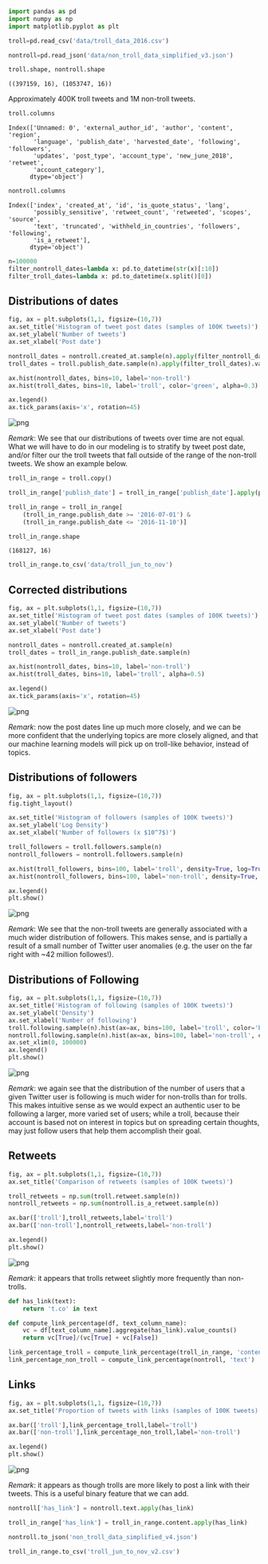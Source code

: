 


```python
import pandas as pd
import numpy as np
import matplotlib.pyplot as plt
```




```python
troll=pd.read_csv('data/troll_data_2016.csv')
```




```python
nontroll=pd.read_json('data/non_troll_data_simplified_v3.json')
```




```python
troll.shape, nontroll.shape
```





    ((397159, 16), (1053747, 16))



Approximately 400K troll tweets and 1M non-troll tweets.



```python
troll.columns
```





    Index(['Unnamed: 0', 'external_author_id', 'author', 'content', 'region',
           'language', 'publish_date', 'harvested_date', 'following', 'followers',
           'updates', 'post_type', 'account_type', 'new_june_2018', 'retweet',
           'account_category'],
          dtype='object')





```python
nontroll.columns
```





    Index(['index', 'created_at', 'id', 'is_quote_status', 'lang',
           'possibly_sensitive', 'retweet_count', 'retweeted', 'scopes', 'source',
           'text', 'truncated', 'withheld_in_countries', 'followers', 'following',
           'is_a_retweet'],
          dtype='object')





```python
n=100000
filter_nontroll_dates=lambda x: pd.to_datetime(str(x)[:10])
filter_troll_dates=lambda x: pd.to_datetime(x.split()[0])
```


## Distributions of dates



```python
fig, ax = plt.subplots(1,1, figsize=(10,7))
ax.set_title('Histogram of tweet post dates (samples of 100K tweets)')
ax.set_ylabel('Number of tweets')
ax.set_xlabel('Post date')

nontroll_dates = nontroll.created_at.sample(n).apply(filter_nontroll_dates).values
troll_dates = troll.publish_date.sample(n).apply(filter_troll_dates).values

ax.hist(nontroll_dates, bins=10, label='non-troll')
ax.hist(troll_dates, bins=10, label='troll', color='green', alpha=0.3)

ax.legend()
ax.tick_params(axis='x', rotation=45)
```



![png](more_eda_files/more_eda_9_0.png)


*Remark*: We see that our distributions of tweets over time are not equal. What we will have to do in our modeling is to stratify by tweet post date, and/or filter our the troll tweets that fall outside of the range of the non-troll tweets. We show an example below.



```python
troll_in_range = troll.copy()
```




```python
troll_in_range['publish_date'] = troll_in_range['publish_date'].apply(pd.to_datetime)
```




```python
troll_in_range = troll_in_range[
    (troll_in_range.publish_date >= '2016-07-01') & 
    (troll_in_range.publish_date <= '2016-11-10')]
```




```python
troll_in_range.shape
```





    (168127, 16)





```python
troll_in_range.to_csv('data/troll_jun_to_nov')
```


## Corrected distributions



```python
fig, ax = plt.subplots(1,1, figsize=(10,7))
ax.set_title('Histogram of tweet post dates (samples of 100K tweets)')
ax.set_ylabel('Number of tweets')
ax.set_xlabel('Post date')

nontroll_dates = nontroll.created_at.sample(n)
troll_dates = troll_in_range.publish_date.sample(n)

ax.hist(nontroll_dates, bins=10, label='non-troll')
ax.hist(troll_dates, bins=10, label='troll', alpha=0.5)

ax.legend()
ax.tick_params(axis='x', rotation=45)
```



![png](more_eda_files/more_eda_17_0.png)


*Remark*: now the post dates line up much more closely, and we can be more confident that the underlying topics are more closely aligned, and that our machine learning models will pick up on troll-like behavior, instead of topics.

## Distributions of followers



```python
fig, ax = plt.subplots(1,1, figsize=(10,7))
fig.tight_layout()

ax.set_title('Histogram of followers (samples of 100K tweets)')
ax.set_ylabel('Log Density')
ax.set_xlabel('Number of followers (x $10^7$)')

troll_followers = troll.followers.sample(n)
nontroll_followers = nontroll.followers.sample(n)

ax.hist(troll_followers, bins=100, label='troll', density=True, log=True)
ax.hist(nontroll_followers, bins=100, label='non-troll', density=True, log=True, alpha=0.2)

ax.legend()
plt.show()
```



![png](more_eda_files/more_eda_20_0.png)


*Remark*: We see that the non-troll tweets are generally associated with a much wider distribution of followers. This makes sense, and is partially a result of a small number of Twitter user anomalies (e.g. the user on the far right with ~42 million followes!).

## Distributions of Following



```python
fig, ax = plt.subplots(1,1, figsize=(10,7))
ax.set_title('Histogram of following (samples of 100K tweets)')
ax.set_ylabel('Density')
ax.set_xlabel('Number of following')
troll.following.sample(n).hist(ax=ax, bins=100, label='troll', color='blue', alpha=1, density=True)
nontroll.following.sample(n).hist(ax=ax, bins=100, label='non-troll', color='orange', alpha=0.5, density=True)
ax.set_xlim(0, 100000)
ax.legend()
plt.show()
```



![png](more_eda_files/more_eda_23_0.png)


*Remark*: we again see that the distribution of the number of users that a given Twitter user is following is much wider for non-trolls than for trolls. This makes intuitive sense as we would expect an authentic user to be following a larger, more varied set of users; while a troll, because their account is based not on interest in topics but on spreading certain thoughts, may just follow users that help them accomplish their goal.

## Retweets



```python
fig, ax = plt.subplots(1,1, figsize=(10,7))
ax.set_title('Comparison of retweets (samples of 100K tweets)')

troll_retweets = np.sum(troll.retweet.sample(n))
nontroll_retweets = np.sum(nontroll.is_a_retweet.sample(n))

ax.bar(['troll'],troll_retweets,label='troll')
ax.bar(['non-troll'],nontroll_retweets,label='non-troll')

ax.legend()
plt.show()
```



![png](more_eda_files/more_eda_26_0.png)


*Remark*: it appears that trolls retweet slightly more frequently than non-trolls.



```python
def has_link(text):
    return 't.co' in text
```




```python
def compute_link_percentage(df, text_column_name):
    vc = df[text_column_name].aggregate(has_link).value_counts()
    return vc[True]/(vc[True] + vc[False])
```




```python
link_percentage_troll = compute_link_percentage(troll_in_range, 'content')
link_percentage_non_troll = compute_link_percentage(nontroll, 'text')
```


## Links



```python
fig, ax = plt.subplots(1,1, figsize=(10,7))
ax.set_title('Proportion of tweets with links (samples of 100K tweets)')

ax.bar(['troll'],link_percentage_troll,label='troll')
ax.bar(['non-troll'],link_percentage_non_troll,label='non-troll')

ax.legend()
plt.show()
```



![png](more_eda_files/more_eda_32_0.png)


*Remark*: it appears as though trolls are more likely to post a link with their tweets. This is a useful binary feature that we can add.



```python
nontroll['has_link'] = nontroll.text.apply(has_link)
```




```python
troll_in_range['has_link'] = troll_in_range.content.apply(has_link)
```




```python
nontroll.to_json('non_troll_data_simplified_v4.json')
```




```python
troll_in_range.to_csv('troll_jun_to_nov_v2.csv')
```

